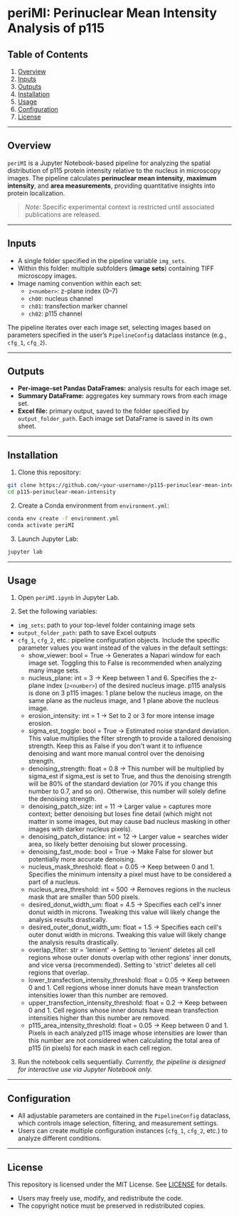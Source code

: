 # periMI: Perinuclear Mean Intensity Analysis of p115

## Table of Contents

1. [Overview](#overview)  
2. [Inputs](#inputs)  
3. [Outputs](#outputs)  
4. [Installation](#installation)  
5. [Usage](#usage)  
6. [Configuration](#configuration)  
7. [License](#license)

---

## Overview

`periMI` is a Jupyter Notebook-based pipeline for analyzing the spatial distribution of p115 protein intensity relative to the nucleus in microscopy images. The pipeline calculates **perinuclear mean intensity**, **maximum intensity**, and **area measurements**, providing quantitative insights into protein localization.  

> *Note:* Specific experimental context is restricted until associated publications are released.  

---

## Inputs

- A single folder specified in the pipeline variable `img_sets`.  
- Within this folder: multiple subfolders (**image sets**) containing TIFF microscopy images.  
- Image naming convention within each set:  
  - `z<number>`: z-plane index (0–7)  
  - `ch00`: nucleus channel  
  - `ch01`: transfection marker channel  
  - `ch02`: p115 channel  

The pipeline iterates over each image set, selecting images based on parameters specified in the user’s `PipelineConfig` dataclass instance (e.g., `cfg_1`, `cfg_2`).  

---

## Outputs

- **Per-image-set Pandas DataFrames:** analysis results for each image set.  
- **Summary DataFrame:** aggregates key summary rows from each image set.  
- **Excel file:** primary output, saved to the folder specified by `output_folder_path`. Each image set DataFrame is saved in its own sheet.  

---

## Installation

1. Clone this repository:  
```bash
git clone https://github.com/<your-username>/p115-perinuclear-mean-intensity.git
cd p115-perinuclear-mean-intensity
```

2. Create a Conda environment from `environment.yml`:
```bash
conda env create -f environment.yml
conda activate periMI
```

3. Launch Jupyter Lab:
```bash
jupyter lab
```

---

## Usage

1. Open `periMI.ipynb` in Jupyter Lab.

2. Set the following variables:
- `img_sets`: path to your top-level folder containing image sets
- `output_folder_path`: path to save Excel outputs
- `cfg_1`, `cfg_2`, etc.: pipeline configuration objects. Include the specific parameter values you want instead of the values in the default settings:
  - show_viewer: bool = True &rarr; Generates a Napari window for each image set. Toggling this to False is recommended when analyzing many image sets.
  - nucleus_plane: int = 3 &rarr; Keep between 1 and 6. Specifies the z-plane index (`z<number>`) of the desired nucleus image. p115 analysis is done on 3 p115 images: 1 plane below the nucleus image, on the same plane as the nucleus image, and 1 plane above the nucleus image.
  - erosion_intensity: int = 1 &rarr; Set to 2 or 3 for more intense image erosion. 
  - sigma_est_toggle: bool = True &rarr; Estimated noise standard deviation. This value multiplies the filter strength to provide a tailored denoising strength. Keep this as False if you don't want it to influence denoising and want more manual control over the denoising strength.
  - denoising_strength: float = 0.8 &rarr; This number will be multiplied by sigma_est if sigma_est is set to True, and thus the denoising strength will be 80% of the standard deviation (or 70% if you change this number to 0.7, and so on). Otherwise, this number will solely define the denoising strength.
  - denoising_patch_size: int = 11 &rarr; Larger value = captures more context; better denoising but loses fine detail (which might not matter in some images, but may cause bad nucleus masking in other images with darker nucleus pixels).
  - denoising_patch_distance: int = 12 &rarr; Larger value = searches wider area, so likely better denoising but slower processing.
  - denoising_fast_mode: bool = True &rarr; Make False for slower but potentially more accurate denoising.
  - nucleus_mask_threshold: float = 0.05 &rarr; Keep between 0 and 1. Specifies the minimum intensity a pixel must have to be considered a part of a nucleus. 
  - nucleus_area_threshold: int = 500 &rarr; Removes regions in the nucleus mask that are smaller than 500 pixels.
  - desired_donut_width_um: float = 4.5 &rarr; Specifies each cell's inner donut width in microns. Tweaking this value will likely change the analysis results drastically.
  - desired_outer_donut_width_um: float = 1.5 &rarr; Specifies each cell's outer donut width in microns. Tweaking this value will likely change the analysis results drastically.
  - overlap_filter: str = 'lenient' &rarr; Setting to 'lenient' deletes all cell regions whose outer donuts overlap with other regions' inner donuts, and vice versa (recommended). Setting to 'strict' deletes all cell regions that overlap.
  - lower_transfection_intensity_threshold: float = 0.05 &rarr; Keep between 0 and 1. Cell regions whose inner donuts have mean transfection intensities lower than this number are removed.
  - upper_transfection_intensity_threshold: float = 0.2 &rarr; Keep between 0 and 1. Cell regions whose inner donuts have mean transfection intensities higher than this number are removed.
  - p115_area_intensity_threshold: float = 0.05 &rarr; Keep between 0 and 1. Pixels in each analyzed p115 image whose intensities are lower than this number are not considered when calculating the total area of p115 (in pixels) for each mask in each cell region.

3. Run the notebook cells sequentially.
*Currently, the pipeline is designed for interactive use via Jupyter Notebook only.*

---

## Configuration

- All adjustable parameters are contained in the `PipelineConfig` dataclass, which controls image selection, filtering, and measurement settings.
- Users can create multiple configuration instances (`cfg_1`, `cfg_2`, etc.) to analyze different conditions.

---

## License

This repository is licensed under the MIT License. See [LICENSE](LICENSE) for details.
- Users may freely use, modify, and redistribute the code.
- The copyright notice must be preserved in redistributed copies.
